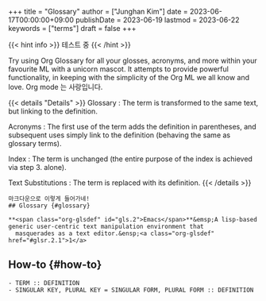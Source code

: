 +++
title = "Glossary"
author = ["Junghan Kim"]
date = 2023-06-17T00:00:00+09:00
publishDate = 2023-06-19
lastmod = 2023-06-22
keywords = ["terms"]
draft = false
+++

{{< hint info >}}
테스트 중
{{< /hint >}}

<!--more-->

Try using Org Glossary for all your glosses, acronyms, and more within your
favourite ML with a unicorn mascot. It attempts to provide powerful
functionality, in keeping with the simplicity of the Org ML we all know and
love. Org mode 는 사랑입니다.

{{< details "Details" >}}
Glossary
: The term is transformed to the same text, but linking to the definition.

Acronyms
: The first use of the term adds the definition in parentheses, and subsequent uses simply link to the definition (behaving the same as glossary terms).

Index
: The term is unchanged (the entire purpose of the index is achieved via step 3. alone).

Text Substitutions
: The term is replaced with its definition.
{{< /details >}}

```text
마크다운으로 이렇게 들어가네!
## Glossary {#glossary}

**<span class="org-glsdef" id="gls.2">Emacs</span>**&emsp;A lisp-based generic user-centric text manipulation environment that
  masquerades as a text editor.&ensp;<a class="org-glsdef" href="#glsr.2.1">1</a>
```


## How-to {#how-to}

```text
- TERM :: DEFINITION
- SINGULAR KEY, PLURAL KEY = SINGULAR FORM, PLURAL FORM :: DEFINITION
```
